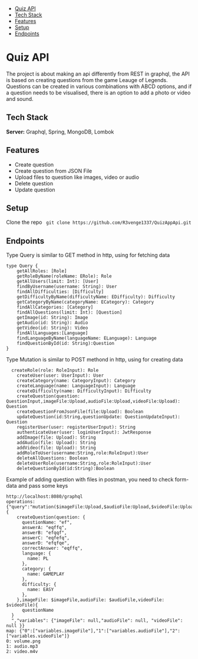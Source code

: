 * [Quiz API](#quiz-api)
* [Tech Stack](#tech-stack)
* [Features](#application-view)
* [Setup](#setup)
* [Endpoints](#Endpoints)

# Quiz API

The project is about making an api differently from REST in graphql, the API is based on creating questions from the game Leauge of Legends. Questions can be created in various combinations with ABCD options, and if a question needs to be visualised, there is an option to add a photo or video and sound.

## Tech Stack

**Server:** Graphql, Spring, MongoDB, Lombok


## Features

- Create question
- Create question from JSON File
- Upload files to question like images, video or audio
- Delete question
- Update question

## Setup
Clone the repo
``` git clone https://github.com/R3venge1337/QuizAppApi.git```

## Endpoints
Type Query is similar to GET method in http, using for fetching data
```
type Query {
	getAllRoles: [Role]
	getRoleByName(roleName: ERole): Role
	getAllUsers(limit: Int): [User]
	findByUsername(username: String): User
	findAllDifficulties: [Difficulty]
	getDifficultyByName(difficultyName: EDifficulty): Difficulty
	getCategoryByName(categoryName: ECategory): Category
	findAllCategories: [Category]
	findAllQuestions(limit: Int): [Question]
	getImage(id: String): Image
	getAudio(id: String): Audio
	getVideo(id: String): Video
	findAllLanguages:[Language]
	findLanguageByName(languageName: ELanguage): Language
	findQuestionById(id: String):Question
}
```
Type Mutation is similar to POST methond in http, using for creating data
```
  createRole(role: RoleInput): Role
	createUser(user: UserInput): User
	createCategory(name: CategoryInput): Category
	createLanguage(name: LanguageInput): Language
	createDifficulty(name: DifficultyInput): Difficulty
	createQuestion(question: QuestionInput,imageFile:Upload,audioFile:Upload,videoFile:Upload): Question
	createQuestionFromJsonFile(file:Upload): Boolean
	updateQuestion(id:String,questionUpdate: QuestionUpdateInput): Question
	registerUser(user: registerUserInput): String
	authenticateUser(user: loginUserInput): JwtResponse
	addImage(file: Upload): String
	addAudio(file: Upload): String
	addVideo(file: Upload): String
	addRoleToUser(username:String,role:RoleInput):User
	deleteAllQuestions: Boolean
	deleteUserRole(username:String,role:RoleInput):User
	deleteQuestionById(id:String):Boolean
```
Example of adding question with files in postman, you need to check form-data and pass some keys 
```
http://localhost:8080/graphql
operations:  {"query":"mutation($imageFile:Upload,$audioFile:Upload,$videoFile:Upload) {
    createQuestion(question: {
      questionName: "ef",
      answerA: "eqffq",
      answerB: "efqqf",
      answerC: "eqfefq",
      answerD: "efqfqe",
      correctAnswer: "eqffq",
      language: {
        name: PL
      },
      category: {
        name: GAMEPLAY
      },
      difficulty: {
        name: EASY
      },
    },imageFile: $imageFile,audioFile: $audioFile,videoFile: $videoFile){
      questionName
  }
  ","variables": {"imageFile": null,"audioFile": null, "videoFile": null }}
map: {"0":["variables.imageFile"],"1":["variables.audioFile"],"2":["variables.videoFile"]}
0: volume.png 
1: audio.mp3
2: video.m4v
```

